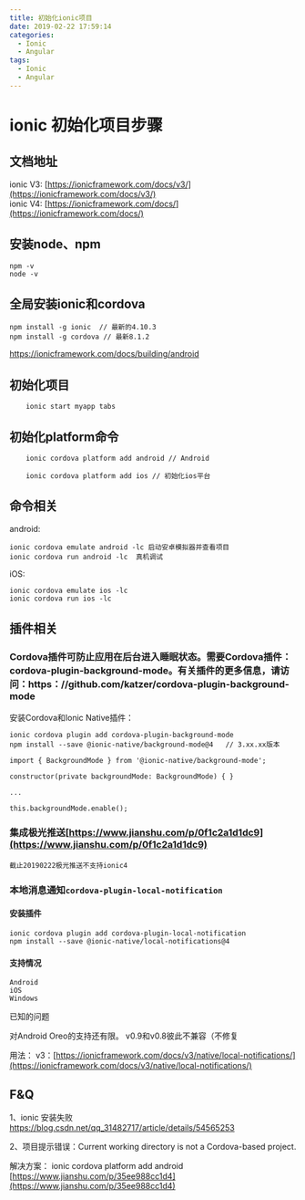 ```yaml
---
title: 初始化ionic项目
date: 2019-02-22 17:59:14
categories:
  - Ionic
  - Angular
tags:
  - Ionic
  - Angular
---
```


# ionic 初始化项目步骤

## 文档地址

ionic V3: [https://ionicframework.com/docs/v3/](https://ionicframework.com/docs/v3/)  
ionic V4: [https://ionicframework.com/docs/](https://ionicframework.com/docs/)

## 安装node、npm

```code
npm -v
node -v
```

## 全局安装ionic和cordova

```code
npm install -g ionic  // 最新的4.10.3
npm install -g cordova // 最新8.1.2
```

<https://ionicframework.com/docs/building/android>

## 初始化项目

```code
    ionic start myapp tabs
```

<!-- more -->

## 初始化platform命令

```code
    ionic cordova platform add android // Android

    ionic cordova platform add ios // 初始化ios平台
```

## 命令相关

android:

```code
ionic cordova emulate android -lc 启动安卓模拟器并查看项目
ionic cordova run android -lc  真机调试
```

iOS:

```code
ionic cordova emulate ios -lc
ionic cordova run ios -lc
```

## 插件相关

### Cordova插件可防止应用在后台进入睡眠状态。需要Cordova插件：cordova-plugin-background-mode。有关插件的更多信息，请访问：https：//github.com/katzer/cordova-plugin-background-mode

安装Cordova和Ionic Native插件：

```code
ionic cordova plugin add cordova-plugin-background-mode
npm install --save @ionic-native/background-mode@4   // 3.xx.xx版本
```

```code
import { BackgroundMode } from '@ionic-native/background-mode';

constructor(private backgroundMode: BackgroundMode) { }

...

this.backgroundMode.enable();

```

### 集成极光推送[https://www.jianshu.com/p/0f1c2a1d1dc9](https://www.jianshu.com/p/0f1c2a1d1dc9)

`截止20190222极光推送不支持ionic4`

### 本地消息通知`cordova-plugin-local-notification`

#### 安装插件

```code
ionic cordova plugin add cordova-plugin-local-notification
npm install --save @ionic-native/local-notifications@4
```

#### 支持情况

```code
Android
iOS
Windows
```

已知的问题

对Android Oreo的支持还有限。
v0.9和v0.8彼此不兼容（不修复

用法： v3：[https://ionicframework.com/docs/v3/native/local-notifications/](https://ionicframework.com/docs/v3/native/local-notifications/)

## F&Q

1、ionic 安装失败
https://blog.csdn.net/qq_31482717/article/details/54565253

2、项目提示错误：Current working directory is not a Cordova-based project.

解决方案： ionic cordova platform add android [https://www.jianshu.com/p/35ee988cc1d4](https://www.jianshu.com/p/35ee988cc1d4)
